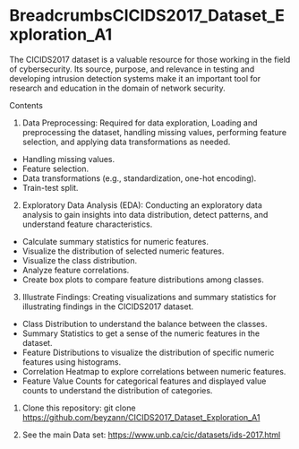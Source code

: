 # BreadcrumbsCICIDS2017_Dataset_Exploration_A1

 The CICIDS2017 dataset is a valuable resource for those working in the field of cybersecurity. Its source, purpose, and relevance in testing and developing intrusion detection systems make it an important tool for research and education in the domain of network security.

 Contents
1. Data Preprocessing: Required for data exploration, Loading and preprocessing the dataset, handling missing values, performing feature selection, and applying data transformations as needed.

- Handling missing values.
- Feature selection.
- Data transformations (e.g., standardization, one-hot encoding).
- Train-test split.

2.  Exploratory Data Analysis (EDA): Conducting an exploratory data analysis to gain insights into data distribution, detect patterns, and understand feature characteristics.

- Calculate summary statistics for numeric features.
- Visualize the distribution of selected numeric features.
- Visualize the class distribution.
- Analyze feature correlations.
- Create box plots to compare feature distributions among classes.
  
3. Illustrate Findings: Creating visualizations and summary statistics for illustrating findings in the CICIDS2017 dataset.   

- Class Distribution to understand the balance between the classes.
- Summary Statistics to get a sense of the numeric features in the dataset.
- Feature Distributions to visualize the distribution of specific numeric features using   histograms.
- Correlation Heatmap to explore correlations between numeric features.
- Feature Value Counts for categorical features and displayed value counts to understand   the distribution of categories.



1. Clone this repository:
git clone https://github.com/beyzann/CICIDS2017_Dataset_Exploration_A1

2. See the main Data set:
   https://www.unb.ca/cic/datasets/ids-2017.html
   
